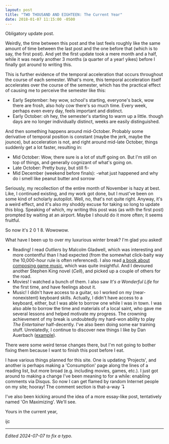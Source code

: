 ```yaml
---
layout: post
title: "TWO THOUSAND AND EIGHTEEN: The Current Year"
date: 2018-01-07 11:15:00 -0500
---
```

Obligatory update post.

Weirdly, the time between this post and the last feels roughly like the same amount of time between the last post and the one before that (which is to say, the first post). And yet the first update took a mere month and a half, while it was nearly another 3 months (a quarter of a year! yikes) before I finally got around to writing this.

This is further evidence of the temporal acceleration that occurs throughout the course of each semester. What's more, this temporal acceleration itself accelerates over the course of the semester, which has the practical effect of causing me to perceive the semester like this:

- Early September: hey wow, school's starting, everyone's back, wow there are frosh, also holy cow there's so much time. Every week, perhaps even every day, feels important and distinct.
- Early October: oh hey, the semester's starting to warm up a little. though days are no longer individually distinct, weeks are easily distinguished.

And then something happens around mid-October. Probably some derivative of temporal position is constant (maybe the jerk, maybe the jounce), but acceleration is not, and right around mid-late October, things suddenly get a lot faster, resulting in:

- Mid October: Wow, there sure is a lot of stuff going on. But I'm still on top of things, and generally cognizant of what's going on.
- Late October: Pretty busy, but still fi-
- Mid December (weekend before finals): -what just happened and why do i smell like peanut butter and sorrow

Seriously, my recollection of the entire month of November is hazy at best. Like, I continued existing, and my work got done, but I must've been on some kind of scholarly autopilot. Well, no, that's not quite right. Anyway, it's a weird effect, and it's also my shoddy excuse for taking so long to update this blog. Speaking of which, my writing this post was (as with the first post) prompted by waiting at an airport. Maybe I should do it more often; it seems fruitful.

So now it's 2 0 1 8. Wowowow.

What have I been up to over my luxurious winter break? I'm glad you asked!

- Reading! I read _Outliers_ by Malcolm Gladwell, which was interesting and more contentful than I had expected (from the somewhat click-baity way the 10,000-hour rule is often referenced). I also read [a book about composing game music](https://mitpress.mit.edu/books/composers-guide-game-music), which was quite insightful. And I devoured another Stephen King novel (_Cell_), and picked up a couple of others for the road.
- Movies! I watched a bunch of them. I also saw _It's a Wonderful Life_ for the first time, and have feelings about it.
- Music! I didn't have access to a guitar, so I worked on my (near-nonexistent) keyboard skills. Actually, I didn't have access to a keyboard, either, but I was able to borrow one while I was in town. I was also able to borrow the time and materials of a local saint, who gave me several lessons and helped motivate my progress. The crowning achievement of my break is undoubtedly my hard-won ability to play _The Entertainer_ half-decently. I've also been doing some ear training stuff. Unrelatedly, I continue to discover new things I like by Dan Auerbach ([example](https://www.youtube.com/watch?v=ASggLTKljI4)).

There were some weird tense changes there, but I'm not going to bother fixing them because I want to finish this post before I eat.

I have various things planned for this site. One is updating 'Projects', and another is perhaps making a 'Consumption' page along the lines of a reading list, but more broad (e.g. including movies, games, etc.). I just got around to making a change I've been meaning to for a while: enabling comments via Disqus. So now I can get flamed by random Internet people on my site; hooray! The comment section is that-a-way ↴

I've also been kicking around the idea of a more essay-like post, tentatively named 'On Maximizing'. We'll see.

Yours in the current year,

ijc

---

_Edited 2024-07-07 to fix a typo._
